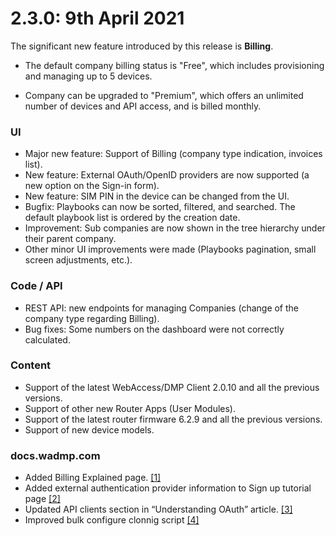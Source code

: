 # 2.3.0: 9th April 2021

The significant new feature introduced by this release is **Billing**. 

* The default company billing status is "Free", which includes provisioning and managing up to 5 devices.    

* Company can be upgraded to "Premium", which offers an unlimited number of devices and API access, and is billed monthly.

### UI

* Major new feature: Support of Billing (company type indication, invoices list).
* New feature: External OAuth/OpenID providers are now supported (a new option on the Sign-in form).
* New feature: SIM PIN in the device can be changed from the UI.
* Bugfix: Playbooks can now be sorted, filtered, and searched. The default playbook list is ordered by the creation date.
* Improvement: Sub companies are now shown in the tree hierarchy under their parent company.
* Other minor UI improvements were made (Playbooks pagination, small screen adjustments, etc.).

### Code / API

* REST API: new endpoints for managing Companies (change of the company type regarding Billing).
* Bug fixes: Some numbers on the dashboard were not correctly calculated.

### Content

* Support of the latest WebAccess/DMP Client 2.0.10 and all the previous versions.
* Support of other new Router Apps (User Modules).
* Support of the latest router firmware 6.2.9 and all the previous versions.
* Support of new device models.


### docs.wadmp.com

* Added Billing Explained page. [[1]](https://docs.wadmp.com/explanations-discussions/billing.html)
* Added external authentication provider information to Sign up tutorial page [[2]](https://docs.wadmp.com/tutorials/sign-up.html)
* Updated API clients section in “Understanding OAuth” article. [[3]](https://docs.wadmp.com/explanations-discussions/understanding-oauth.html)
* Improved bulk configure clonnig script [[4]](https://github.com/wadmp/wadmp.github.io/tree/master/python_scripts/bulk_configure_new)
